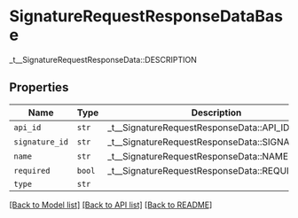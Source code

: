 # SignatureRequestResponseDataBase

_t__SignatureRequestResponseData::DESCRIPTION

## Properties
Name | Type | Description | Notes
------------ | ------------- | ------------- | -------------
| `api_id` | ```str``` |  _t__SignatureRequestResponseData::API_ID  |  |
| `signature_id` | ```str``` |  _t__SignatureRequestResponseData::SIGNATURE_ID  |  |
| `name` | ```str``` |  _t__SignatureRequestResponseData::NAME  |  |
| `required` | ```bool``` |  _t__SignatureRequestResponseData::REQUIRED  |  |
| `type` | ```str``` |    |  |

[[Back to Model list]](../README.md#documentation-for-models) [[Back to API list]](../README.md#documentation-for-api-endpoints) [[Back to README]](../README.md)


